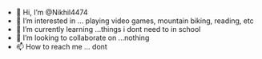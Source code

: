 - 👋 Hi, I’m @Nikhil4474
- 👀 I’m interested in ... playing video games, mountain biking, reading, etc
- 🌱 I’m currently learning ...things i dont need to in school
- 💞️ I’m looking to collaborate on ...nothing
- 📫 How to reach me ... dont

<!---
Nikhil4474/Nikhil4474 is a ✨ special ✨ repository because its `README.md` (this file) appears on your GitHub profile.
You can click the Preview link to take a look at your changes.
--->
